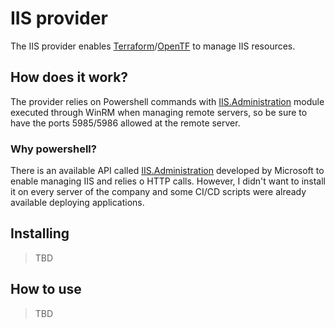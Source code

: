 # IIS provider

The IIS provider enables [Terraform](https://terraform.io/)/[OpenTF](https://opentofu.org/) to manage IIS resources.

## How does it work?

The provider relies on Powershell commands with [IIS.Administration](https://www.powershellgallery.com/packages/IISAdministration/) module executed through WinRM when managing remote servers, so be sure to have the ports 5985/5986 allowed at the remote server.

### Why powershell?

There is an available API called [IIS.Administration](https://github.com/microsoft/IIS.Administration) developed by Microsoft to enable managing IIS and relies o HTTP calls.
However, I didn't want to install it on every server of the company and some CI/CD scripts were already available deploying applications.

## Installing

> TBD

## How to use

> TBD

